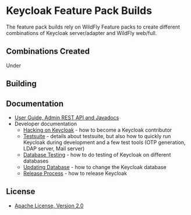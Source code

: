 Keycloak Feature Pack Builds
============================

The feature pack builds rely on WildFly Feature packs to create different combinations
of Keycloak server/adapter and WildFly web/full.

Combinations Created
--------------------
Under 


Building
--------




Documentation
-------------

* [User Guide, Admin REST API and Javadocs](http://keycloak.jboss.org/docs)
* Developer documentation
    * [Hacking on Keycloak](misc/HackingOnKeycloak.md) - how to become a Keycloak contributor
    * [Testsuite](misc/Testsuite.md) - details about testsuite, but also how to quickly run Keycloak during development and a few test tools (OTP generation, LDAP server, Mail server)
    * [Database Testing](misc/DatabaseTesting.md) - how to do testing of Keycloak on different databases
    * [Updating Database](misc/UpdatingDatabaseSchema.md) - how to change the Keycloak database
    * [Release Process](misc/ReleaseProcess.md) - how to release Keycloak


License
-------

* [Apache License, Version 2.0](https://www.apache.org/licenses/LICENSE-2.0)